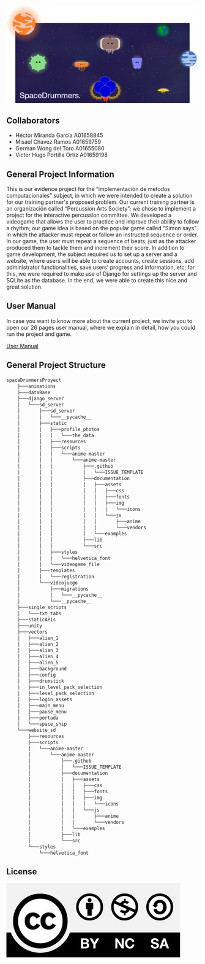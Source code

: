 ![SpaceDrummers](https://github.com/H3cth0r/spaceDrummersProyect/blob/main/vectors/portada/portada.png)

## Collaborators
<ul>
    <li> Héctor Miranda García A01658845</li>
    <li> Misael Chavez Ramos A01659759</li>
    <li> German Wong del Toro A01655080</li>
    <li> Victor Hugo Portilla Ortiz A01659198</li>
</ul>

## General Project Information
This is our evidence project for the “implementación de metodos computacionales”  subject, in which we were intended to create a solution for our training partner's proposed problem. Our current training partner is an organización called “Percussion Arts Society”; we chose to implement a project for the interactive percussion committee. We developed a videogame that allows the user to practice and improve their ability to follow a rhythm; our game idea is based on the popular game called “Simon says” in which the attacker must repeat or follow an instructed sequence or order. In our game, the user must repeat a sequence of beats, just as the attacker produced them to tackle them and increment their score. In addition to game development, the subject required us to set up a server and a website, where users will be able to create accounts, create sessions, add administrator functionalities, save users' progress and information, etc; for this, we were required to make use of Django for settings up the server and SQLite as the database. In the end, we were able to create this nice and great solution.

## User Manual
In case you want to know more about the current project, we invite you to open our 26 pages user manual, where we explain in detail, how you could run the project and game.

[User Manual](https://docs.google.com/document/d/1fcnX2Lc0bJK9SOQRYNRaQ4wTOu5_bycVhFUpc4614lk/edit?usp=sharing)


## General Project Structure

```
spaceDrummersProyect
    ├───animations
    ├───dataBase
    ├───django_server
    │   └───sd_server
    │       ├───sd_server
    │       │   └───__pycache__
    │       ├───static
    │       │   ├───profile_photos
    │       │   │   └───the_data
    │       │   ├───resources
    │       │   ├───scripts
    │       │   │   └───anime-master
    │       │   │       └───anime-master
    │       │   │           ├───.github
    │       │   │           │   └───ISSUE_TEMPLATE
    │       │   │           ├───documentation
    │       │   │           │   ├───assets
    │       │   │           │   │   ├───css
    │       │   │           │   │   ├───fonts
    │       │   │           │   │   ├───img
    │       │   │           │   │   │   └───icons
    │       │   │           │   │   └───js
    │       │   │           │   │       ├───anime
    │       │   │           │   │       └───vendors
    │       │   │           │   └───examples
    │       │   │           ├───lib
    │       │   │           └───src
    │       │   ├───styles
    │       │   │   └───helvetica_font
    │       │   └───videogame_file
    │       ├───templates
    │       │   └───registration
    │       └───videojuego
    │           ├───migrations
    │           │   └───__pycache__
    │           └───__pycache__
    ├───single_scripts
    │   └───txt_tabs
    ├───staticAPIs
    ├───unity
    ├───vectors
    │   ├───alien_1
    │   ├───alien_2
    │   ├───alien_3
    │   ├───alien_4
    │   ├───alien_5
    │   ├───background
    │   ├───config
    │   ├───drumstick
    │   ├───in_level_pack_selection
    │   ├───level_pack_selection
    │   ├───login_assets
    │   ├───main_menu
    │   ├───pause_menu
    │   ├───portada
    │   └───space_ship
    └───website_sd
        ├───resources
        ├───scripts
        │   └───anime-master
        │       └───anime-master
        │           ├───.github
        │           │   └───ISSUE_TEMPLATE
        │           ├───documentation
        │           │   ├───assets
        │           │   │   ├───css
        │           │   │   ├───fonts
        │           │   │   ├───img
        │           │   │   │   └───icons
        │           │   │   └───js
        │           │   │       ├───anime
        │           │   │       └───vendors
        │           │   └───examples
        │           ├───lib
        │           └───src
        └───styles
            └───helvetica_font
```


## License
![attribution-noncommercial-sharealike 4.0 international (cc by-nc-sa 4.0)](https://github.com/H3cth0r/spaceDrummersProyect/blob/main/vectors/license/license.jpg)